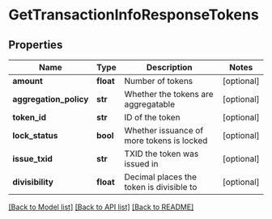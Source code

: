 # GetTransactionInfoResponseTokens

## Properties
Name | Type | Description | Notes
------------ | ------------- | ------------- | -------------
**amount** | **float** | Number of tokens | [optional] 
**aggregation_policy** | **str** | Whether the tokens are aggregatable | [optional] 
**token_id** | **str** | ID of the token | [optional] 
**lock_status** | **bool** | Whether issuance of more tokens is locked | [optional] 
**issue_txid** | **str** | TXID the token was issued in | [optional] 
**divisibility** | **float** | Decimal places the token is divisible to | [optional] 

[[Back to Model list]](../README.md#documentation-for-models) [[Back to API list]](../README.md#documentation-for-api-endpoints) [[Back to README]](../README.md)


